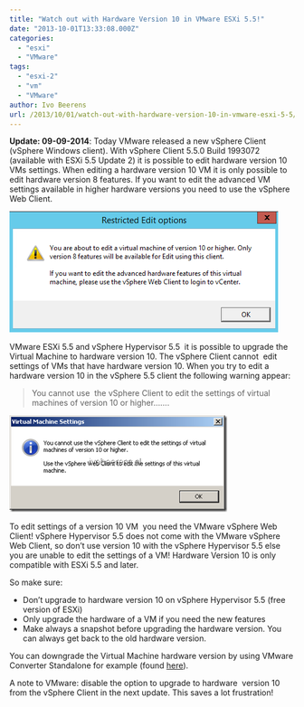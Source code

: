```yaml
---
title: "Watch out with Hardware Version 10 in VMware ESXi 5.5!"
date: "2013-10-01T13:33:08.000Z"
categories: 
  - "esxi"
  - "VMware"
tags: 
  - "esxi-2"
  - "vm"
  - "VMware"
author: Ivo Beerens
url: /2013/10/01/watch-out-with-hardware-version-10-in-vmware-esxi-5-5/
---
```


**Update: 09-09-2014**: Today VMware released a new vSphere Client (vSphere Windows client). With vSphere Client 5.5.0 Build 1993072 (available with ESXi 5.5 Update 2) it is possible to edit hardware version 10 VMs settings. When editing a hardware version 10 VM it is only possible to edit hardware version 8 features. If you want to edit the advanced VM settings available in higher hardware versions you need to use the vSphere Web Client.

[![vSphere](images/vSphere.png)](images/vSphere.png)

VMware ESXi 5.5 and vSphere Hypervisor 5.5  it is possible to upgrade the Virtual Machine to hardware version 10. The vSphere Client cannot  edit settings of VMs that have hardware version 10. When you try to edit a hardware version 10 in the vSphere 5.5 client the following warning appear:

> You cannot use  the vSphere Client to edit the settings of virtual machines of version 10 or higher…….

[![image](images/image_thumb.png "image")](images/image.png)

To edit settings of a version 10 VM  you need the VMware vSphere Web Client! vSphere Hypervisor 5.5 does not come with the VMware vSphere Web Client, so don’t use version 10 with the vSphere Hypervisor 5.5 else you are unable to edit the settings of a VM! Hardware Version 10 is only compatible with ESXi 5.5 and later.

So make sure:

- Don’t upgrade to hardware version 10 on vSphere Hypervisor 5.5 (free version of ESXi)
- Only upgrade the hardware of a VM if you need the new features
- Make always a snapshot before upgrading the hardware version. You can always get back to the old hardware version.

You can downgrade the Virtual Machine hardware version by using VMware Converter Standalone for example (found [here](https://my.VMware.com/web/VMware/evalcenter?p=converter)).

A note to VMware: disable the option to upgrade to hardware  version 10 from the vSphere Client in the next update. This saves a lot frustration!